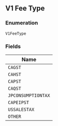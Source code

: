 ## V1 Fee Type

### Enumeration

`V1FeeType`

### Fields

| Name |
|  --- |
| `CAGST` |
| `CAHST` |
| `CAPST` |
| `CAQST` |
| `JPCONSUMPTIONTAX` |
| `CAPEIPST` |
| `USSALESTAX` |
| `OTHER` |

